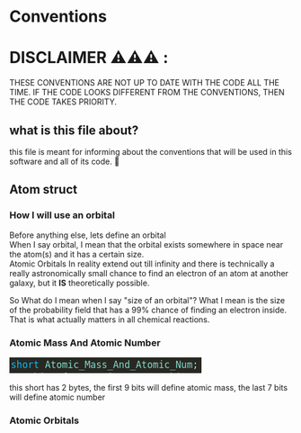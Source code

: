 # **Conventions**

# DISCLAIMER ⚠️⚠️⚠️ :

THESE CONVENTIONS ARE NOT UP TO DATE WITH THE CODE ALL THE TIME. IF THE CODE LOOKS DIFFERENT
FROM THE CONVENTIONS, THEN THE CODE TAKES PRIORITY.

## what is this file about?
this file is meant for informing about the conventions that will be used in this software
and all of its code. 🙂

## Atom struct
### How I will use an orbital

Before anything else, lets define an orbital <br>
When I say orbital, I mean that the orbital exists somewhere in space near the atom(s) and it has a certain size.<br>
Atomic Orbitals In reality extend out till infinity and there is technically a really astronomically small chance to find an electron of an atom at another galaxy, but it **IS** theoretically possible.

So What do I mean when I say "size of an orbital"? What I mean is the size of the probability field that has a 99% chance of finding an electron inside. That is what actually matters in all chemical reactions.<br>

### Atomic Mass And Atomic Number

![Image Not Loading](./images_for_convention_and_usage/AtomMassAndNumber.png)<br>

this short has 2 bytes, the first 9 bits will define atomic mass, the last 7 bits will define
atomic number

### Atomic Orbitals

